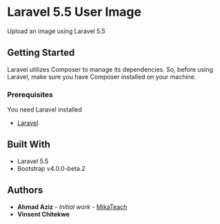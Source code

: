 # Laravel 5.5 User Image

Upload an image using Laravel 5.5

## Getting Started

Laravel utilizes Composer to manage its dependencies. So, before using Laravel, make sure you have Composer installed on your machine.
### Prerequisites

You need Laravel installed

* [Laravel](https://laravel.com/docs/5.5#installation)

## Built With

* Laravel 5.5
* Bootstrap v4.0.0-beta.2

## Authors

* **Ahmad Aziz** - *Initial work* - [MikaTeach](https://mikateach.me/laravel-5-5-user-image/)
* **Vinsent Chitekwe**
